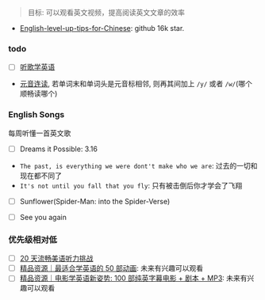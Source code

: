 > 目标: 可以观看英文视频，提高阅读英文文章的效率

- [English-level-up-tips-for-Chinese](https://github.com/byoungd/English-level-up-tips-for-Chinese): github 16k star.

### todo

- [ ] [听歌学英语](https://mp.weixin.qq.com/mp/homepage?__biz=MzI5ODE3NDQ0OQ%3D%3D&hid=2&sn=9b6dd88b8303196473c2a6c28b995c42)

* [元音连读](https://mp.weixin.qq.com/s?__biz=MzI5ODE3NDQ0OQ==&mid=100000160&idx=1&sn=c7247b9fadb68c91d6338200d13c08d3&scene=19#wechat_redirect), 若单词末和单词头是元音标相邻, 则再其间加上 `/y/` 或者 `/w/`(哪个顺畅读哪个)

### English Songs

每周听懂一首英文歌

- [ ] Dreams it Possible: 3.16

* `The past, is everything we were dont't make who we are`: 过去的一切和现在都不同了
* `It's not until you fall that you fly`: 只有被击倒后你才学会了飞翔

- [ ] Sunflower(Spider-Man: into the Spider-Verse)

- [ ] See you again

### 优先级相对低

- [ ] [20 天流畅美语听力挑战](https://mp.weixin.qq.com/mp/homepage?__biz=MzI5ODE3NDQ0OQ%3D%3D&hid=14&sn=82877c6cf530bf3bc851c936d7cffd1a)
- [ ] [精品资源｜最适合学英语的 50 部动画](https://mp.weixin.qq.com/s/XXzQeUMZvA2nnuQXKMNsBg): 未来有兴趣可以观看
- [ ] [精品资源｜电影学英语新姿势: 100 部纯英字幕电影 + 剧本 + MP3](https://mp.weixin.qq.com/s/5Z9ja6nfuZdOZrVKwUBsEg): 未来有兴趣可以观看